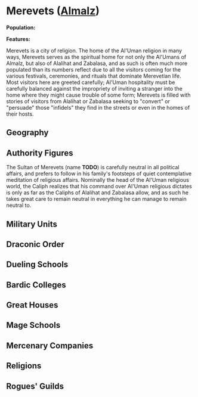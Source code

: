 # Merevets ([Almalz](../Nations/Almalz.md))
**Population:** 

**Features:** 

Merevets is a city of religion. The home of the Al'Uman religion in many ways, Merevets serves as the spiritual home for not only the Al'Umans of Almalz, but also of Alalihat and Zabalasa, and as such is often much more populated than its numbers reflect due to all the visitors coming for the various festivals, ceremonies, and rituals that dominate Merevetian life. Most visitors here are greeted carefully; Al'Uman hospitality must be carefully balanced against the impropriety of inviting a stranger into the home where they might cause trouble of some form; Merevets is filled with stories of visitors from Alalihat or Zabalasa seeking to "convert" or "persuade" those "infidels" they find in the streets or even in the homes of their hosts.

## Geography

## Authority Figures
The Sultan of Merevets (name **TODO**) is carefully neutral in all political affairs, and prefers to follow in his family's footsteps of quiet contemplative meditation of religious affairs. Nominally the head of the Al'Uman religious world, the Caliph realizes that his command over Al'Uman religious dictates is only as far as the Caliphs of Alalihat and Zabalasa allow, and as such he takes great care to remain neutral in everything he can manage to remain neutral to.

## Military Units

## Draconic Order

## Dueling Schools

## Bardic Colleges

## Great Houses

## Mage Schools

## Mercenary Companies

## Religions

## Rogues' Guilds

